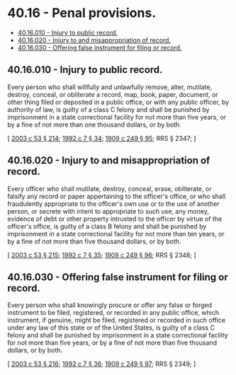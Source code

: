 # 40.16 - Penal provisions.
* [40.16.010 - Injury to public record.](#4016010---injury-to-public-record)
* [40.16.020 - Injury to and misappropriation of record.](#4016020---injury-to-and-misappropriation-of-record)
* [40.16.030 - Offering false instrument for filing or record.](#4016030---offering-false-instrument-for-filing-or-record)
## 40.16.010 - Injury to public record.
Every person who shall willfully and unlawfully remove, alter, mutilate, destroy, conceal, or obliterate a record, map, book, paper, document, or other thing filed or deposited in a public office, or with any public officer, by authority of law, is guilty of a class C felony and shall be punished by imprisonment in a state correctional facility for not more than five years, or by a fine of not more than one thousand dollars, or by both.

\[ [2003 c 53 § 214](https://lawfilesext.leg.wa.gov/biennium/2003-04/Pdf/Bills/Session%20Laws/Senate/5758.SL.pdf?cite=2003%20c%2053%20§%20214); [1992 c 7 § 34](https://lawfilesext.leg.wa.gov/biennium/1991-92/Pdf/Bills/Session%20Laws/House/2263-S.SL.pdf?cite=1992%20c%207%20§%2034); [1909 c 249 § 95](https://leg.wa.gov/CodeReviser/documents/sessionlaw/1909c249.pdf?cite=1909%20c%20249%20§%2095); RRS § 2347; \]

## 40.16.020 - Injury to and misappropriation of record.
Every officer who shall mutilate, destroy, conceal, erase, obliterate, or falsify any record or paper appertaining to the officer's office, or who shall fraudulently appropriate to the officer's own use or to the use of another person, or secrete with intent to appropriate to such use, any money, evidence of debt or other property intrusted to the officer by virtue of the officer's office, is guilty of a class B felony and shall be punished by imprisonment in a state correctional facility for not more than ten years, or by a fine of not more than five thousand dollars, or by both.

\[ [2003 c 53 § 215](https://lawfilesext.leg.wa.gov/biennium/2003-04/Pdf/Bills/Session%20Laws/Senate/5758.SL.pdf?cite=2003%20c%2053%20§%20215); [1992 c 7 § 35](https://lawfilesext.leg.wa.gov/biennium/1991-92/Pdf/Bills/Session%20Laws/House/2263-S.SL.pdf?cite=1992%20c%207%20§%2035); [1909 c 249 § 96](https://leg.wa.gov/CodeReviser/documents/sessionlaw/1909c249.pdf?cite=1909%20c%20249%20§%2096); RRS § 2348; \]

## 40.16.030 - Offering false instrument for filing or record.
Every person who shall knowingly procure or offer any false or forged instrument to be filed, registered, or recorded in any public office, which instrument, if genuine, might be filed, registered or recorded in such office under any law of this state or of the United States, is guilty of a class C felony and shall be punished by imprisonment in a state correctional facility for not more than five years, or by a fine of not more than five thousand dollars, or by both.

\[ [2003 c 53 § 216](https://lawfilesext.leg.wa.gov/biennium/2003-04/Pdf/Bills/Session%20Laws/Senate/5758.SL.pdf?cite=2003%20c%2053%20§%20216); [1992 c 7 § 36](https://lawfilesext.leg.wa.gov/biennium/1991-92/Pdf/Bills/Session%20Laws/House/2263-S.SL.pdf?cite=1992%20c%207%20§%2036); [1909 c 249 § 97](https://leg.wa.gov/CodeReviser/documents/sessionlaw/1909c249.pdf?cite=1909%20c%20249%20§%2097); RRS § 2349; \]


